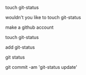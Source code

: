 touch git-status

wouldn't you like to touch git-status

make a github account

touch git-status

add git-status

git status

git commit -am 'git-status update'